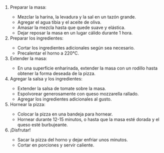 <ol>
  <li>Preparar la masa:</li>
    <ul>
      <li>Mezclar la harina, la levadura y la sal en un tazón grande.</li>
      <li>Agregar el agua tibia y el aceite de oliva.</li>
      <li>Amasar la mezcla hasta que quede suave y elástica.</li>
      <li>Dejar reposar la masa en un lugar cálido durante 1 hora.</li>
    </ul>
  <li>Preparar los ingredientes:</li>
    <ul>
      <li>Cortar los ingredientes adicionales según sea necesario.</li>
      <li>Precalentar el horno a 220°C.</li>
    </ul>
  <li>Extender la masa:</li>
    <ul>
      <li>En una superficie enharinada, extender la masa con un rodillo hasta obtener la forma deseada de la pizza.</li>
    </ul>
  <li>Agregar la salsa y los ingredientes:</li>
    <ul>
      <li>Extender la salsa de tomate sobre la masa.</li>
      <li>Espolvorear generosamente con queso mozzarella rallado.</li>
      <li>Agregar los ingredientes adicionales al gusto.</li>
    </ul>
  <li>Hornear la pizza:</li>
    <ul>
      <li>Colocar la pizza en una bandeja para hornear.</li>
      <li>Hornear durante 12-15 minutos, o hasta que la masa esté dorada y el queso esté burbujeante.</li>
    </ul>
  <li>¡Disfrutar!</li>
    <ul>
      <li>Sacar la pizza del horno y dejar enfriar unos minutos.</li>
      <li>Cortar en porciones y servir caliente.</li>
    </ul>
</ol>